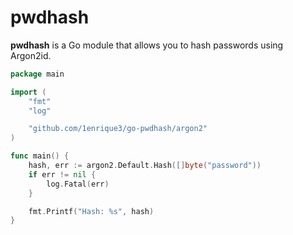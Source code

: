 # pwdhash

**pwdhash** is a Go module that allows you to hash passwords using Argon2id.

```go
package main

import (
	"fmt"
	"log"

	"github.com/1enrique3/go-pwdhash/argon2"
)

func main() {
	hash, err := argon2.Default.Hash([]byte("password"))
	if err != nil {
		log.Fatal(err)
	}

	fmt.Printf("Hash: %s", hash)
}
```